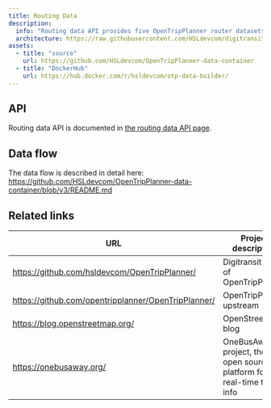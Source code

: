 ```yaml
---
title: Routing Data
description:
  info: "Routing data API provides five OpenTripPlanner router datasets: whole Finland and Estonia, HSL region, Southwest Finland region and two alternative  Waltti datasets."
  architecture: https://raw.githubusercontent.com/HSLdevcom/digitransit-site/master/src/pages/en/developers/architecture/x-apis/2-routing-data-api/architecture.xml
assets:
  - title: "source"
    url: https://github.com/HSLdevcom/OpenTripPlanner-data-container
  - title: "DockerHub"
    url: https://hub.docker.com/r/hsldevcom/otp-data-builder/
---
```


## API

Routing data API is documented in [the routing data API page](../../../apis/2-routing-data-api/).

## Data flow

The data flow is described in detail here: https://github.com/HSLdevcom/OpenTripPlanner-data-container/blob/v3/README.md


## Related links

| URL                                                 | Project description                                                       |
| --------------------------------------------------- | ------------------------------------------------------------------------- |
| https://github.com/hsldevcom/OpenTripPlanner/       | Digitransit fork of OpenTripPlanner                                       |
| https://github.com/opentripplanner/OpenTripPlanner/ | OpenTripPlanner upstream                                                  |
| https://blog.openstreetmap.org/                     | OpenStreetMap blog                                                        |
| https://onebusaway.org/                             | OneBusAway project, the open source platform for real-time transit info   |
